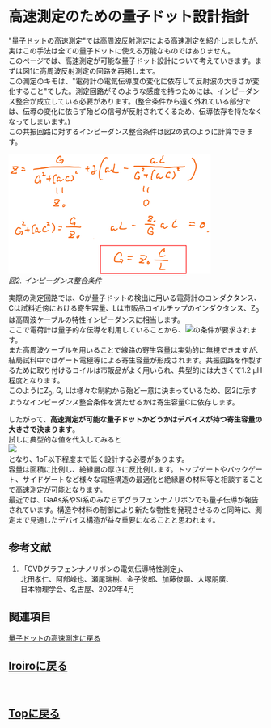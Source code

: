 # 高速測定のための量子ドット設計指針

"[量子ドットの高速測定](./rf_meas.md)"では高周波反射測定による高速測定を紹介しましたが、実はこの手法は全ての量子ドットに使える万能なものではありません。<br>
このページでは、高速測定が可能な量子ドット設計について考えていきます。まずは図1に高周波反射測定の回路を再掲します。<br>
この測定のキモは、"電荷計の電気伝導度の変化に依存して反射波の大きさが変化すること"でした。測定回路がそのような感度を持つためには、インピーダンス整合が成立している必要があります。(整合条件から遠く外れている部分では、伝導の変化に依らず殆どの信号が反射されてくるため、伝導依存を持たなくなってしまいます。)<br>
この共振回路に対するインピーダンス整合条件は図2の式のように計算できます。<br>
<p>
<img src="./matching_condition.png" width="400px" title="circuit"><br>
<em>図2. インピーダンス整合条件</em>
</p>
実際の測定回路では、Gが量子ドットの検出に用いる電荷計のコンダクタンス、Cは試料近傍における寄生容量、Lは市販品コイルチップのインダクタンス、Z<sub>0</sub>は高周波ケーブルの特性インピーダンスに相当します。<br>
ここで電荷計は量子的な伝導を利用していることから、<img src="https://latex.codecogs.com/gif.latex?\inline&space;\bg_black&space;\fn_cs&space;{\color{Green}&space;G&space;<&space;\frac{e^2}{h}}"/>の条件が要求されます。<br>
また高周波ケーブルを用いることで線路の寄生容量は実効的に無視できますが、結局試料中ではゲート電極等による寄生容量が形成されます。共振回路を作製するために取り付けるコイルは市販品がよく用いられ、典型的には大きくて1.2 μH程度となります。<br>
このようにZ<sub>0</sub>, G, Lは様々な制約から殆ど一意に決まっているため、図2に示すようなインピーダンス整合条件を満たせるかは寄生容量Cに依存します。<br>

したがって、**高速測定が可能な量子ドットかどうかはデバイスが持つ寄生容量の大きさで決まります**。<br>
試しに典型的な値を代入してみると<br>
<img src="https://latex.codecogs.com/gif.latex?\bg_black&space;\fn_cs&space;{\color{DarkGreen}&space;C&space;=&space;\frac{G&space;L}{Z_{0}}&space;=&space;\frac{e^2}{h}\frac{1.2*10^{-6}}{50}&space;\approx&space;0.93&space;(pF)}"/><br>
となり、1pF以下程度まで低く設計する必要があります。<br>
容量は面積に比例し、絶縁層の厚さに反比例します。トップゲートやバックゲート、サイドゲートなど様々な電極構造の最適化と絶縁層の材料等と相談することで高速測定が可能となります。<br>
最近では、GaAs系やSi系のみならずグラフェンナノリボンでも量子伝導が報告されています。構造や材料の制御により新たな物性を発現させるのと同時に、測定まで見通したデバイス構造が益々重要になることと思われます。

## 参考文献
1. 「CVDグラフェンナノリボンの電気伝導特性測定」、<br>
北田孝仁、阿部峰也、瀬尾瑞樹、金子俊郎、加藤俊顕、大塚朋廣、<br>
日本物理学会、名古屋、2020年4月<br>

## 関連項目
[量子ドットの高速測定に戻る](./rf_meas.md)<br>

## [Iroiroに戻る](../iroiro.md)
<br>

## [Topに戻る](../iroiro../content../index.md)